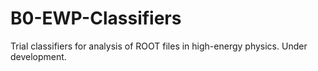 # B0-EWP-Classifiers
Trial classifiers for analysis of ROOT files in high-energy physics. Under development. 

